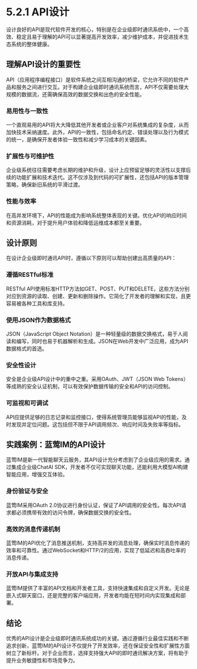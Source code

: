 # 5.2.1 API设计

设计良好的API是现代软件开发的核心，特别是在企业级即时通讯系统中，一个高效、稳定且易于理解的API可以显著提高开发效率，减少维护成本，并促进技术生态系统的整体健康。

## 理解API设计的重要性

API（应用程序编程接口）是软件系统之间互相沟通的桥梁，它允许不同的软件产品和服务之间进行交互。对于构建企业级即时通讯系统而言，API不仅需要处理大规模的数据流，还需确保高效的数据交换和出色的安全性能。

### 易用性与一致性

一个直观易用的API将大大降低其他开发者或企业客户对系统集成的复杂度，从而加快技术采纳速度。此外，API的一致性，包括命名约定、错误处理以及行为模式的统一，是确保开发者体验一致性和减少学习成本的关键因素。

### 扩展性与可维护性

企业级系统往往需要考虑长期的维护和升级，设计上应预留足够的灵活性以支撑后续的功能扩展和技术迭代。这不仅涉及到代码的可扩展性，还包括API的版本管理策略，确保新旧系统的平滑过渡。

### 性能与效率

在高并发环境下，API的性能成为影响系统整体表现的关键。优化API的响应时间和资源消耗，对于提升用户体验和降低运维成本都至关重要。


## 设计原则

在设计企业级即时通讯API时，遵循以下原则可以帮助创建出高质量的API：

### 遵循RESTful标准

RESTful API使用标准HTTP方法如GET、POST、PUT和DELETE，这些方法分别对应到资源的读取、创建、更新和删除操作。它简化了开发者的理解和实现，且更容易被各种工具和库支持。

### 使用JSON作为数据格式

JSON（JavaScript Object Notation）是一种轻量级的数据交换格式，易于人阅读和编写，同时也易于机器解析和生成。JSON在Web开发中广泛应用，成为API数据格式的首选。

### 安全性设计

安全是企业级API设计中的重中之重。采用OAuth、JWT（JSON Web Tokens）等成熟的安全认证机制，可以有效保护数据传输的安全和API的访问控制。

### 可监视和可调试

API应提供足够的日志记录和监控接口，使得系统管理员能够监视API的性能，及时发现并定位问题。这包括但不限于API调用频次、响应时间及失败率等指标。

## 实践案例：蓝莺IM的API设计

蓝莺IM是新一代智能聊天云服务，其API设计充分考虑到了企业级应用的需求。通过集成企业级ChatAI SDK，开发者不仅可实现聊天功能，还能利用大模型AI构建智能应用，增强交互体验。

### 身份验证与安全

蓝莺IM采用OAuth 2.0协议进行身份认证，保证了API调用的安全性。每次API请求都必须携带有效的访问令牌，确保数据交换的安全性。

### 高效的消息传递机制

蓝莺IM的API优化了消息推送机制，支持高并发的消息处理，确保实时消息传递的效率和可靠性。通过WebSocket和HTTP/2的应用，实现了低延迟和高吞吐率的消息传递。

### 开放API与集成支持

蓝莺IM提供了丰富的API文档和开发者工具，支持快速集成和自定义开发。无论是嵌入式聊天窗口，还是完整的客户端应用，开发者均能在短时间内实现集成和部署。

## 结论

优秀的API设计是企业级即时通讯系统成功的关键。通过遵循行业最佳实践和不断追求创新，蓝莺IM的API设计不仅提升了开发效率，还在保证安全性和扩展性方面树立了新标杆。对于企业而言，选择支持强大API的即时通讯解决方案，将有助于提升业务敏捷性和市场竞争力。